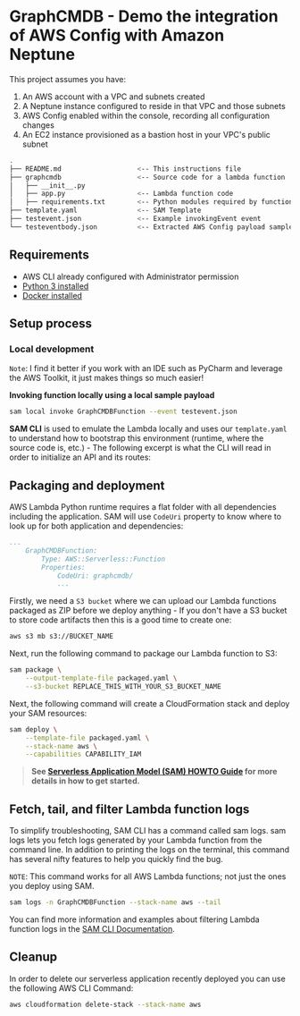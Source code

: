 # GraphCMDB - Demo the integration of AWS Config with Amazon Neptune

This project assumes you have:
1. An AWS account with a VPC and subnets created
2. A Neptune instance configured to reside in that VPC and those subnets
3. AWS Config enabled within the console, recording all configuration changes
4. An EC2 instance provisioned as a bastion host in your VPC's public subnet

```bash
.
├── README.md                   <-- This instructions file
├── graphcmdb                   <-- Source code for a lambda function
│   ├── __init__.py
│   ├── app.py                  <-- Lambda function code
│   ├── requirements.txt        <-- Python modules required by function
├── template.yaml               <-- SAM Template
├── testevent.json              <-- Example invokingEvent event
└── testeventbody.json          <-- Extracted AWS Config payload sample

```

## Requirements

* AWS CLI already configured with Administrator permission
* [Python 3 installed](https://www.python.org/downloads/)
* [Docker installed](https://www.docker.com/community-edition)

## Setup process

### Local development

`Note`: I find it better if you work with an IDE such as PyCharm and leverage the AWS Toolkit, it just makes things so much easier!

**Invoking function locally using a local sample payload**

```bash
sam local invoke GraphCMDBFunction --event testevent.json
```
**SAM CLI** is used to emulate the Lambda locally and uses our `template.yaml` to understand how to bootstrap this environment (runtime, where the source code is, etc.) - The following excerpt is what the CLI will read in order to initialize an API and its routes:

## Packaging and deployment

AWS Lambda Python runtime requires a flat folder with all dependencies including the application. SAM will use `CodeUri` property to know where to look up for both application and dependencies:

```yaml
...
    GraphCMDBFunction:
        Type: AWS::Serverless::Function
        Properties:
            CodeUri: graphcmdb/
            ...
```

Firstly, we need a `S3 bucket` where we can upload our Lambda functions packaged as ZIP before we deploy anything - If you don't have a S3 bucket to store code artifacts then this is a good time to create one:

```bash
aws s3 mb s3://BUCKET_NAME
```

Next, run the following command to package our Lambda function to S3:

```bash
sam package \
    --output-template-file packaged.yaml \
    --s3-bucket REPLACE_THIS_WITH_YOUR_S3_BUCKET_NAME
```

Next, the following command will create a CloudFormation stack and deploy your SAM resources:

```bash
sam deploy \
    --template-file packaged.yaml \
    --stack-name aws \
    --capabilities CAPABILITY_IAM
```

> **See [Serverless Application Model (SAM) HOWTO Guide](https://docs.aws.amazon.com/serverless-application-model/latest/developerguide/serverless-quick-start.html) for more details in how to get started.**

## Fetch, tail, and filter Lambda function logs

To simplify troubleshooting, SAM CLI has a command called sam logs. sam logs lets you fetch logs generated by your Lambda function from the command line. In addition to printing the logs on the terminal, this command has several nifty features to help you quickly find the bug.

`NOTE`: This command works for all AWS Lambda functions; not just the ones you deploy using SAM.

```bash
sam logs -n GraphCMDBFunction --stack-name aws --tail
```

You can find more information and examples about filtering Lambda function logs in the [SAM CLI Documentation](https://docs.aws.amazon.com/serverless-application-model/latest/developerguide/serverless-sam-cli-logging.html).

## Cleanup

In order to delete our serverless application recently deployed you can use the following AWS CLI Command:

```bash
aws cloudformation delete-stack --stack-name aws
```
